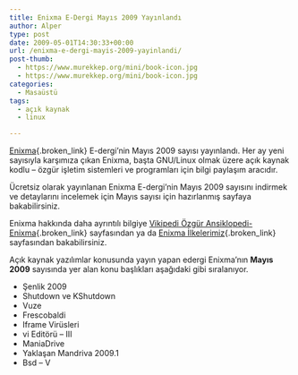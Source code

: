 ```yaml
---
title: Enixma E-Dergi Mayıs 2009 Yayınlandı
author: Alper
type: post
date: 2009-05-01T14:30:33+00:00
url: /enixma-e-dergi-mayis-2009-yayinlandi/
post-thumb:
  - https://www.murekkep.org/mini/book-icon.jpg
  - https://www.murekkep.org/mini/book-icon.jpg
categories:
  - Masaüstü
tags:
  - açık kaynak
  - linux

---
```

[Enixma][1]{.broken_link} E-dergi&#8217;nin Mayıs 2009 sayısı yayınlandı. Her ay yeni sayısıyla karşımıza çıkan Enixma, başta GNU/Linux olmak üzere açık kaynak kodlu &#8211; özgür işletim sistemleri ve programları için bilgi paylaşım aracıdır. 

Ücretsiz olarak yayınlanan Enixma E-dergi’nin Mayıs 2009 sayısını indirmek ve detaylarını incelemek için Mayıs sayısı için hazırlanmış sayfaya bakabilirsiniz.

Enixma hakkında daha ayrıntılı bilgiye [Vikipedi Özgür Ansiklopedi-Enixma][2]{.broken_link} sayfasından ya da [Enixma İlkelerimiz][3]{.broken_link} sayfasından bakabilirsiniz.

Açık kaynak yazılımlar konusunda yayın yapan edergi Enixma’nın **Mayıs 2009** sayısında yer alan konu başlıkları aşağıdaki gibi sıralanıyor.

  * Şenlik 2009
  * Shutdown ve KShutdown
  * Vuze
  * Frescobaldi
  * Iframe Virüsleri
  * vi Editörü &#8211; III
  * ManiaDrive
  * Yaklaşan Mandriva 2009.1
  * Bsd &#8211; V

 [1]: https://www.enixma.org/
 [2]: https://tr.wikipedia.org/wiki/Enixma
 [3]: https://www.enixma.org/ilkeler.html